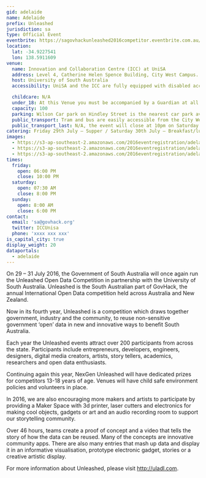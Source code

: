 ```yaml
---
gid: adelaide
name: Adelaide
prefix: Unleashed 
jurisdiction: sa
type: Official Event
eventbrite: https://sagovhackunleashed2016competitor.eventbrite.com.au/
location:
  lat: -34.9227541
  lon: 138.5911609
venue:
  name: Innovation and Collaboration Centre (ICC) at UniSA
  address: Level 4, Catherine Helen Spence Building, City West Campus. Enter off Fenn Place
  host: University of South Australia
  accessibility: UniSA and the ICC are fully equipped with disabled access and disabled toilets. The Maker’s Studio in the Kaurna Building, an industrial and open space with room to move enabling maximum creativity. Its dedicated facilities boast modern studios and workshops where Unleashed competitors will have unprecedented access to timber and metal machine areas, hand building, soft model and digital technology workshops (Unleashed competitors interested in using the Maker’s studio will have to undertake a one hour compulsory induction prior to having access to these facilities).

  childcare: N/A
  under_18: At this Venue you must be accompanied by a Guardian at all times.
  capacity: 100
  parking: Wilson Car park on Hindley Street is the nearest car park available, please find map of the City West campus by clicking here (http://www.unisa.edu.au/Campus-Facilities/Maps-Tours/City-West-campus/City-West-campus-map/).
  public_transport: Tram and bus are easily accessible from the City West Campus, which is also a short walk from King William Road with plenty of routes accessible from there.
  public_transport_last: N/A, the event will close at 10pm on Saturday. Buses and tram are still in operation at this time.
catering: Friday 29th July – Supper / Saturday 30th July – Breakfast/lunch/tea / Sunday 31st – Breakfast/lunch
images:
  - https://s3-ap-southeast-2.amazonaws.com/2016eventregistration/adelaide/ICC_021115_010.jpg
  - https://s3-ap-southeast-2.amazonaws.com/2016eventregistration/adelaide/ICC_021115_024.jpg
  - https://s3-ap-southeast-2.amazonaws.com/2016eventregistration/adelaide/ICCeventByCathLeo-147.jpg
times:
  friday:
    open: 06:00 PM
    close: 10:00 PM
  saturday:
    open: 07:30 AM
    close: 8:00 PM
  sunday:
    open: 8:00 AM
    close: 6:00 PM
contact:
  email: 'sa@govhack.org'
  twitter: ICCUnisa
  phone: 'xxxx xxx xxx'
is_capital_city: true
display_weight: 20
dataportals:
  - adelaide
---
```


On 29 – 31 July 2016, the Government of South Australia will once again run the Unleashed Open Data Competition in partnership with the University of South Australia. Unleashed is the South Australian part of GovHack, the annual International Open Data competition held across Australia and New Zealand. 

Now in its fourth year, Unleashed is a competition which draws together government, industry and the community, to reuse non-sensitive government ‘open’ data in new and innovative ways to benefit South Australia. 

Each year the Unleashed events attract over 200 participants from across the state. Participants include entrepreneurs, developers, engineers, designers, digital media creators, artists, story tellers, academics, researchers and open data enthusiasts. 

Continuing again this year, NexGen Unleashed will have dedicated prizes for competitors 13-18 years of age. Venues will have child safe environment policies and volunteers in place.

In 2016, we are also encouraging more makers and artists to participate by providing a Maker Space with 3d printer, laser cutters and electronics for making cool objects, gadgets or art and an audio recording room to support our storytelling community.

Over 46 hours, teams create a proof of concept and a video that tells the story of how the data can be reused. Many of the concepts are innovative community apps. There are also many entries that mash up data and display it in an informative visualisation, prototype electronic gadget, stories or a creative artistic display. 

For more information about Unleashed, please visit http://uladl.com. 